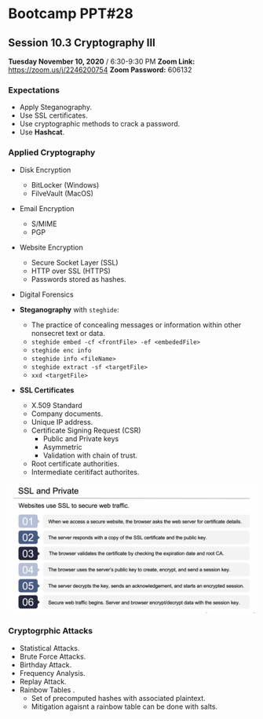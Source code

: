 # Bootcamp PPT#28
## Session 10.3 Cryptography III
**Tuesday November 10, 2020** / 6:30-9:30 PM
**Zoom Link:** https://zoom.us/j/2246200754 
**Zoom Password:** 606132

### Expectations

- Apply Steganography.
- Use SSL certificates.
- Use cryptographic methods to crack a password.
- Use **Hashcat**.

### Applied Cryptography

- Disk Encryption
  - BitLocker (Windows)
  - FilveVault (MacOS)
- Email Encryption
  - S/MIME
  - PGP
- Website Encryption
  - Secure Socket Layer (SSL)
  - HTTP over SSL (HTTPS) 
  - Passwords stored as hashes.

- Digital Forensics
- **Steganography** with `steghide`:
  - The practice of concealing messages or information within other nonsecret text or data.
  - `steghide embed -cf <frontFile> -ef <embededFile>`
  - `steghide enc info`
  - `steghide info <fileName>`
  - `steghide extract -sf <targetFile>`
  - `xxd <targetFile>`

- **SSL Certificates**
  - X.509 Standard
  - Company documents.
  - Unique IP address.
  - Certificate Signing Request (CSR)
    - Public and Private keys
    - Asymmetric
    - Validation with chain of trust.
  - Root certificate authorities.
  - Intermediate ceritifact authorites.

![ssl](ssl.png)

### Cryptogrphic Attacks

- Statistical Attacks.
- Brute Force Attacks.
- Birthday Attack.
- Frequency Analysis.
- Replay Attack.
- Rainbow Tables .
  - Set of precomputed hashes with associated plaintext.
  - Mitigation agaisnt a rainbow table can be done with salts.

